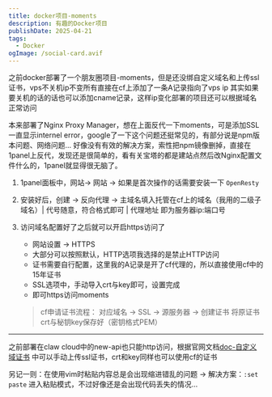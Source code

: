 ```yaml
---
title: docker项目-moments
description: 有趣的Docker项目
publishDate: 2025-04-21
tags:
  - Docker
ogImage: /social-card.avif
---
```

之前docker部署了一个朋友圈项目-moments，但是还没绑自定义域名和上传ssl证书，vps不关机ip不变所有直接在cf上添加了一条A记录指向了vps ip
其实如果要关机的话的话也可以添加cname记录，这样ip变化部署的项目还可以根据域名正常访问

本来部署了Nginx Proxy Manager，想在上面反代一下moments，可是添加SSL一直显示internel error，google了一下这个问题还挺常见的，有部分说是npm版本问题、网络问题... 好像没有有效的解决方案，索性把npm镜像删掉，直接在1panel上反代，发现还是很简单的，看有关宝塔的都是建站点然后改Nginx配置文件什么的，1panel就显得很无脑了。

1. 1panel面板中，网站-> 网站 -> 如果是首次操作的话需要安装一下 `OpenResty`
2. 安装好后，创建 -> 反向代理 -> 主域名填入托管在cf上的域名（我用的二级子域名）| 代号随意，符合格式即可 | 代理地址 即为服务器ip:端口号
3. 访问域名配置好了之后就可以开启https访问了
   - 网站设置 -> HTTPS
   - 大部分可以按照默认，HTTP选项我选择的是禁止HTTP访问
   - 证书需要自行配置，这里我的A记录是开了cf代理的，所以直接使用cf中的15年证书
   - SSL选项中，手动导入crt与key即可，设置完成
   - 即可https访问moments

   > cf申请证书流程： 对应域名 -> SSL -> 源服务器 -> 创建证书
   > 将原证书crt与秘钥key保存好（密钥格式PEM）
   >

---

之前部署在claw cloud中的new-api也只能http访问，根据官网文档[doc-自定义域证书](https://docs.run.claw.cloud/clawcloud-run/guide/app-launchpad/custom-domain-certificates) 中可以手动上传ssl证书，crt和key同样也可以使用cf的证书

另记一则：在使用vim时粘贴内容总是会出现缩进错乱的问题 -> 解决方案：`:set paste` 进入粘贴模式，不过好像还是会出现代码丢失的情况...